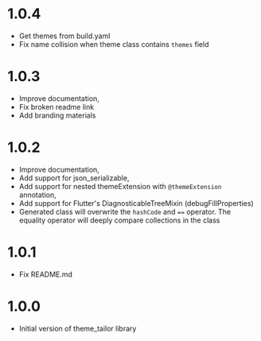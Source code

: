 # 1.0.4
- Get themes from build.yaml
- Fix name collision when theme class contains `themes` field

# 1.0.3
- Improve documentation,
- Fix broken readme link
- Add branding materials

# 1.0.2
- Improve documentation,
- Add support for json_serializable,
- Add support for nested themeExtension with `@themeExtension` annotation,
- Add support for Flutter's DiagnosticableTreeMixin (debugFillProperties)
- Generated class will overwrite the `hashCode` and `==` operator. The equality operator will deeply compare collections in the class 

# 1.0.1
- Fix README.md

# 1.0.0
- Initial version of theme_tailor library
